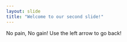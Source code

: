```yaml
---
layout: slide
title: "Welcome to our second slide!"
---
```

No pain, No gain!
Use the left arrow to go back!
